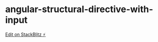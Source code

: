 # angular-structural-directive-with-input

[Edit on StackBlitz ⚡️](https://stackblitz.com/edit/angular-structural-directive-with-input)